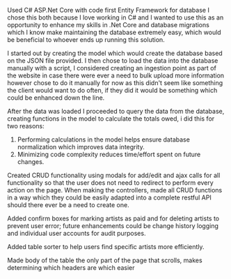 Used C# ASP.Net Core with code first Entity Framework for database
I chose this both because I love working in C# and I wanted to use this as an opportunity to enhance my  skills in .Net Core and database migrations which I know make maintaining the database extremely easy, which would be beneficial to whoever ends up running this solution.

I started out by creating the model which would create the database based on the JSON file provided. I then chose to load the data into the database manually with a script, I considered creating an ingestion point as part of the website in case there were ever a need to bulk upload more information however chose to do it manually for now as this didn't seem like something the client would want to do often, if they did it would be something which could be enhanced down the line.

After the data was loaded I proceeded to query the data from the database, creating functions in the model to calculate the totals owed, i did this for two reasons:
1. Performing calculations in the model helps ensure database normalization which improves data integrity.
2. Minimizing code complexity reduces time/effort spent on future changes.

Created CRUD functionality using modals for add/edit and ajax calls for all functionality so that the user does not need to redirect to perform every action on the page. When making the controllers, made all CRUD functions in a way which they could be easily adapted into a complete restful API should there ever be a need to create one.

Added confirm boxes for marking artists as paid and for deleting artists to prevent user error; future enhancements could be change history logging and individual user accounts for audit purposes.

Added table sorter to help users find specific artists more efficiently.

Made body of the table the only part of the page that scrolls, makes determining which headers are which easier 
